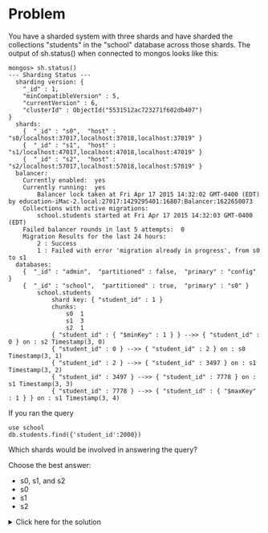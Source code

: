 # Problem
You have a sharded system with three shards and have sharded the collections "students" in the "school" database across those shards. The output of sh.status() when connected to mongos looks like this:
    
    mongos> sh.status()
    --- Sharding Status ---
      sharding version: {
        "_id" : 1,
        "minCompatibleVersion" : 5,
        "currentVersion" : 6,
        "clusterId" : ObjectId("5531512ac723271f602db407")
    }
      shards:
        {  "_id" : "s0",  "host" : "s0/localhost:37017,localhost:37018,localhost:37019" }
        {  "_id" : "s1",  "host" : "s1/localhost:47017,localhost:47018,localhost:47019" }
        {  "_id" : "s2",  "host" : "s2/localhost:57017,localhost:57018,localhost:57019" }
      balancer:
        Currently enabled:  yes
        Currently running:  yes
            Balancer lock taken at Fri Apr 17 2015 14:32:02 GMT-0400 (EDT) by education-iMac-2.local:27017:1429295401:16807:Balancer:1622650073
        Collections with active migrations:
            school.students started at Fri Apr 17 2015 14:32:03 GMT-0400 (EDT)
        Failed balancer rounds in last 5 attempts:  0
        Migration Results for the last 24 hours:
            2 : Success
            1 : Failed with error 'migration already in progress', from s0 to s1
      databases:
        {  "_id" : "admin",  "partitioned" : false,  "primary" : "config" }
        {  "_id" : "school",  "partitioned" : true,  "primary" : "s0" }
            school.students
                shard key: { "student_id" : 1 }
                chunks:
                    s0  1
                    s1  3
                    s2  1
                { "student_id" : { "$minKey" : 1 } } -->> { "student_id" : 0 } on : s2 Timestamp(3, 0)
                { "student_id" : 0 } -->> { "student_id" : 2 } on : s0 Timestamp(3, 1)
                { "student_id" : 2 } -->> { "student_id" : 3497 } on : s1 Timestamp(3, 2)
                { "student_id" : 3497 } -->> { "student_id" : 7778 } on : s1 Timestamp(3, 3)
                { "student_id" : 7778 } -->> { "student_id" : { "$maxKey" : 1 } } on : s1 Timestamp(3, 4)
    
If you ran the query

    use school
    db.students.find({'student_id':2000})

Which shards would be involved in answering the query?

Choose the best answer:
 - s0, s1, and s2
 - s0
 - s1
 - s2

<details>
  <summary>Click here for the solution</summary>
    <ul>
      <li>s1</li>
	</ul>
</details>